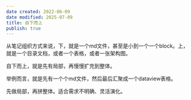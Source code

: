 ```yaml
---
date created: 2022-06-09
date modified: 2025-07-09
title: 自下而上
publish: true
---
```


从笔记组织方式来说，下，就是一个md文件，甚至是小到一个一个block。上，就是一个目录文档，或者一个表格，或者一张架构图。

自下而上，就是先有局部，再慢慢扩充到整体。

举例而言，就是先有一个个md文件，然后最后汇聚成一个dataview表格。

先做局部，再拼整体。适合需求不明确、灵活演化。
